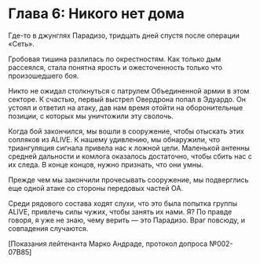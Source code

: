 # Глава 6: Никого нет дома

Где-то в джунглях Парадизо, тридцать дней спустя после операции «Сеть».



Гробовая тишина разлилась по окрестностям. Как только дым рассеялся, стала понятна ярость и ожесточенность только что произошедшего боя.

Никто не ожидал столкнуться с патрулем Объединенной армии в этом секторе. К счастью, первый выстрел Овердрона попал в Эдуардо. Он устоял и ответил на атаку, дав нам время отойти на оборонительные позиции, с которых мы уничтожили эту сволочь.

Когда бой закончился, мы вошли в сооружение, чтобы отыскать этих сопляков из ALIVE. К нашему удивлению, мы обнаружили, что триангуляция сигнала привела нас к ложной цели. Маленькой антенны средней дальности и комлога оказалось достаточно, чтобы сбить нас с их следа. В конце концов, нужно признать, что они умны.

Прежде чем мы закончили прочесывать сооружение, мы подверглись еще одной атаке со стороны передовых частей ОА.

Среди рядового состава ходят слухи, что это была попытка группы ALIVE, привлечь силы чужих, чтобы занять их нами. Я? По правде говоря, я уже не знаю, чему верить — это Парадизо. Враг повсюду, и совпадения случаются.



\[Показания лейтенанта Марко Андраде, протокол допроса №002-07B85\]


